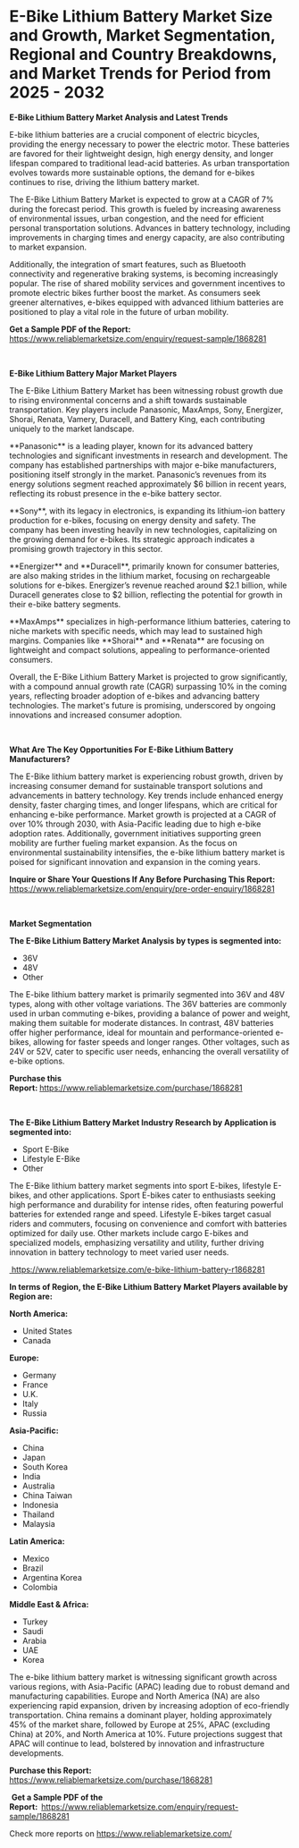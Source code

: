 <p><h1>E-Bike Lithium Battery Market Size and Growth, Market Segmentation, Regional and Country Breakdowns, and Market Trends for Period from 2025 -  2032</h1></p><p><strong>E-Bike Lithium Battery Market Analysis and Latest Trends</strong></p>
<p><p>E-bike lithium batteries are a crucial component of electric bicycles, providing the energy necessary to power the electric motor. These batteries are favored for their lightweight design, high energy density, and longer lifespan compared to traditional lead-acid batteries. As urban transportation evolves towards more sustainable options, the demand for e-bikes continues to rise, driving the lithium battery market.</p><p>The E-Bike Lithium Battery Market is expected to grow at a CAGR of 7% during the forecast period. This growth is fueled by increasing awareness of environmental issues, urban congestion, and the need for efficient personal transportation solutions. Advances in battery technology, including improvements in charging times and energy capacity, are also contributing to market expansion. </p><p>Additionally, the integration of smart features, such as Bluetooth connectivity and regenerative braking systems, is becoming increasingly popular. The rise of shared mobility services and government incentives to promote electric bikes further boost the market. As consumers seek greener alternatives, e-bikes equipped with advanced lithium batteries are positioned to play a vital role in the future of urban mobility.</p></p>
<p><strong>Get a Sample PDF of the Report:&nbsp;</strong> <a href="https://www.reliablemarketsize.com/enquiry/request-sample/1868281?utm_campaign=2303&utm_medium=2&utm_source=Github&utm_content=ia&utm_term=14022025&utm_id=e-bike-lithium-battery">https://www.reliablemarketsize.com/enquiry/request-sample/1868281</a></p>
<p>&nbsp;</p>
<p><strong>E-Bike Lithium Battery Major Market Players</strong></p>
<p><p>The E-Bike Lithium Battery Market has been witnessing robust growth due to rising environmental concerns and a shift towards sustainable transportation. Key players include Panasonic, MaxAmps, Sony, Energizer, Shorai, Renata, Vamery, Duracell, and Battery King, each contributing uniquely to the market landscape.</p><p>**Panasonic** is a leading player, known for its advanced battery technologies and significant investments in research and development. The company has established partnerships with major e-bike manufacturers, positioning itself strongly in the market. Panasonic’s revenues from its energy solutions segment reached approximately $6 billion in recent years, reflecting its robust presence in the e-bike battery sector.</p><p>**Sony**, with its legacy in electronics, is expanding its lithium-ion battery production for e-bikes, focusing on energy density and safety. The company has been investing heavily in new technologies, capitalizing on the growing demand for e-bikes. Its strategic approach indicates a promising growth trajectory in this sector.</p><p>**Energizer** and **Duracell**, primarily known for consumer batteries, are also making strides in the lithium market, focusing on rechargeable solutions for e-bikes. Energizer’s revenue reached around $2.1 billion, while Duracell generates close to $2 billion, reflecting the potential for growth in their e-bike battery segments.</p><p>**MaxAmps** specializes in high-performance lithium batteries, catering to niche markets with specific needs, which may lead to sustained high margins. Companies like **Shorai** and **Renata** are focusing on lightweight and compact solutions, appealing to performance-oriented consumers.</p><p>Overall, the E-Bike Lithium Battery Market is projected to grow significantly, with a compound annual growth rate (CAGR) surpassing 10% in the coming years, reflecting broader adoption of e-bikes and advancing battery technologies. The market's future is promising, underscored by ongoing innovations and increased consumer adoption.</p></p>
<p>&nbsp;</p>
<p><strong>What Are The Key Opportunities For E-Bike Lithium Battery Manufacturers?</strong></p>
<p><p>The E-Bike lithium battery market is experiencing robust growth, driven by increasing consumer demand for sustainable transport solutions and advancements in battery technology. Key trends include enhanced energy density, faster charging times, and longer lifespans, which are critical for enhancing e-bike performance. Market growth is projected at a CAGR of over 10% through 2030, with Asia-Pacific leading due to high e-bike adoption rates. Additionally, government initiatives supporting green mobility are further fueling market expansion. As the focus on environmental sustainability intensifies, the e-bike lithium battery market is poised for significant innovation and expansion in the coming years.</p></p>
<p><strong>Inquire or Share Your Questions If Any Before Purchasing This Report:</strong> <a href="https://www.reliablemarketsize.com/enquiry/pre-order-enquiry/1868281?utm_campaign=2303&utm_medium=2&utm_source=Github&utm_content=ia&utm_term=14022025&utm_id=e-bike-lithium-battery">https://www.reliablemarketsize.com/enquiry/pre-order-enquiry/1868281</a></p>
<p>&nbsp;</p>
<p><strong>Market Segmentation</strong></p>
<p><strong>The E-Bike Lithium Battery Market Analysis by types is segmented into:</strong></p>
<p><ul><li>36V</li><li>48V</li><li>Other</li></ul></p>
<p><p>The E-bike lithium battery market is primarily segmented into 36V and 48V types, along with other voltage variations. The 36V batteries are commonly used in urban commuting e-bikes, providing a balance of power and weight, making them suitable for moderate distances. In contrast, 48V batteries offer higher performance, ideal for mountain and performance-oriented e-bikes, allowing for faster speeds and longer ranges. Other voltages, such as 24V or 52V, cater to specific user needs, enhancing the overall versatility of e-bike options.</p></p>
<p><strong>Purchase this Report:&nbsp;</strong><a href="https://www.reliablemarketsize.com/purchase/1868281?utm_campaign=2303&utm_medium=2&utm_source=Github&utm_content=ia&utm_term=14022025&utm_id=e-bike-lithium-battery">https://www.reliablemarketsize.com/purchase/1868281</a></p>
<p>&nbsp;</p>
<p><strong>The E-Bike Lithium Battery Market Industry Research by Application is segmented into:</strong></p>
<p><ul><li>Sport E-Bike</li><li>Lifestyle E-Bike</li><li>Other</li></ul></p>
<p><p>The E-Bike lithium battery market segments into sport E-bikes, lifestyle E-bikes, and other applications. Sport E-bikes cater to enthusiasts seeking high performance and durability for intense rides, often featuring powerful batteries for extended range and speed. Lifestyle E-bikes target casual riders and commuters, focusing on convenience and comfort with batteries optimized for daily use. Other markets include cargo E-bikes and specialized models, emphasizing versatility and utility, further driving innovation in battery technology to meet varied user needs.</p></p>
<p><a href="https://www.reliablemarketsize.com/e-bike-lithium-battery-r1868281?utm_campaign=2303&utm_medium=2&utm_source=Github&utm_content=ia&utm_term=14022025&utm_id=e-bike-lithium-battery">&nbsp;https://www.reliablemarketsize.com/e-bike-lithium-battery-r1868281</a></p>
<p><strong>In terms of Region, the E-Bike Lithium Battery Market Players available by Region are:</strong></p>
<p>
    <p> <strong> North America: </strong>
        <ul>
            <li>United States</li>
            <li>Canada</li>
        </ul>
        </p> 
    <p> <strong> Europe: </strong>
        <ul>
            <li>Germany</li>
            <li>France</li>
            <li>U.K.</li>
            <li>Italy</li>
            <li>Russia</li>
        </ul>
        </p> 
    <p> <strong> Asia-Pacific: </strong>
        <ul>
            <li>China</li>
            <li>Japan</li>
            <li>South Korea</li>
            <li>India</li>
            <li>Australia</li>
            <li>China Taiwan</li>
            <li>Indonesia</li>
            <li>Thailand</li>
            <li>Malaysia</li>
        </ul>
        </p> 
    <p> <strong> Latin America: </strong>
        <ul>
            <li>Mexico</li>
            <li>Brazil</li>
            <li>Argentina Korea</li>
            <li>Colombia</li>
        </ul>
        </p> 
    <p> <strong> Middle East & Africa: </strong>
        <ul>
            <li>Turkey</li>
            <li>Saudi</li>
            <li>Arabia</li>
            <li>UAE</li>
            <li>Korea</li>
        </ul>
    </p>
    </p>
<p><p>The e-bike lithium battery market is witnessing significant growth across various regions, with Asia-Pacific (APAC) leading due to robust demand and manufacturing capabilities. Europe and North America (NA) are also experiencing rapid expansion, driven by increasing adoption of eco-friendly transportation. China remains a dominant player, holding approximately 45% of the market share, followed by Europe at 25%, APAC (excluding China) at 20%, and North America at 10%. Future projections suggest that APAC will continue to lead, bolstered by innovation and infrastructure developments.</p></p>
<p><strong>Purchase this Report: </strong><a href="https://www.reliablemarketsize.com/purchase/1868281?utm_campaign=2303&utm_medium=2&utm_source=Github&utm_content=ia&utm_term=14022025&utm_id=e-bike-lithium-battery">https://www.reliablemarketsize.com/purchase/1868281</a></p>
<p>&nbsp;<strong>Get a Sample PDF of the Report:&nbsp;&nbsp;</strong><a href="https://www.reliablemarketsize.com/enquiry/request-sample/1868281?utm_campaign=2303&utm_medium=2&utm_source=Github&utm_content=ia&utm_term=14022025&utm_id=e-bike-lithium-battery">https://www.reliablemarketsize.com/enquiry/request-sample/1868281</a></p>
<p><strong></strong></p>
<p>Check more reports on <a href="https://www.reliablemarketsize.com/?utm_campaign=2303&utm_medium=2&utm_source=Github&utm_content=ia&utm_term=14022025&utm_id=e-bike-lithium-battery">https://www.reliablemarketsize.com/</a></p>